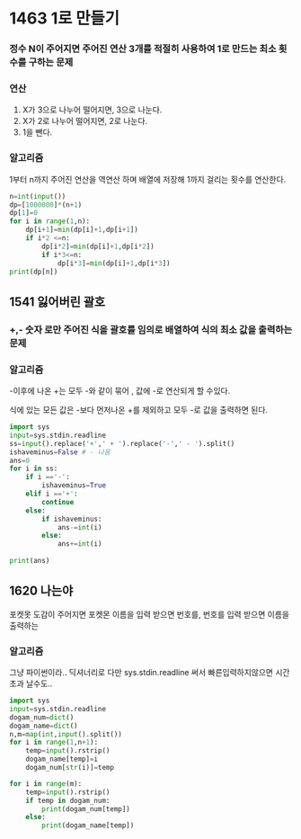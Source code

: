 # 1463 1로 만들기

### 정수 N이 주어지면 주어진 연산 3개를 적절히 사용하여 1로 만드는 최소 횟수를 구하는 문제

### 연산

1. X가 3으로 나누어 떨어지면, 3으로 나눈다.
2. X가 2로 나누어 떨어지면, 2로 나눈다.
3. 1을 뺀다.

### 알고리즘

1부터 n까지 주어진 연산을 역연산 하며 배열에 저장해  1까지 걸리는 횟수를 연산한다.

```python
n=int(input())
dp=[1000000]*(n+1)
dp[1]=0
for i in range(1,n):
    dp[i+1]=min(dp[i]+1,dp[i+1])
    if i*2 <=n:
        dp[i*2]=min(dp[i]+1,dp[i*2])
        if i*3<=n:
            dp[i*3]=min(dp[i]+1,dp[i*3])
print(dp[n])
```



## 1541 잃어버린 괄호

### +,- 숫자 로만 주어진 식을 괄호를 임의로 배열하여 식의 최소 값을 출력하는 문제

### 알고리즘

-이후에 나온 +는 모두 -와 같이 묶어 , 값에 -로 연산되게 할 수있다. 

식에 있는 모든 값은 -보다 먼저나온 +를 제외하고 모두 -로 값을 출력하면 된다.

```python
import sys
input=sys.stdin.readline
ss=input().replace('+',' + ').replace('-',' - ').split()
ishaveminus=False # - 나옴
ans=0
for i in ss:
    if i =='-':
        ishaveminus=True
    elif i =='+':
        continue
    else:
        if ishaveminus:
            ans-=int(i)
        else:
            ans+=int(i)
            
print(ans)
```



## 1620 나는야 

포켓못 도감이 주어지면 포켓몬 이름을 입력 받으면 번호를, 번호를 입력 받으면 이름을 출력하는 

### 알고리즘

그냥 파이썬이라.. 딕셔너리로  다만 sys.stdin.readline 써서 빠른입력하지않으면 시간초과 날수도..


```python
import sys
input=sys.stdin.readline
dogam_num=dict()
dogam_name=dict()
n,m=map(int,input().split())
for i in range(1,n+1):
    temp=input().rstrip()
    dogam_name[temp]=i
    dogam_num[str(i)]=temp

for i in range(m):
    temp=input().rstrip()
    if temp in dogam_num:
        print(dogam_num[temp])
    else:
        print(dogam_name[temp])
```




